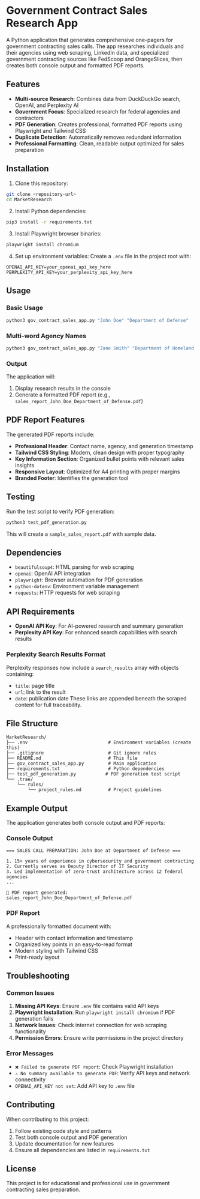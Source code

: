# Government Contract Sales Research App

A Python application that generates comprehensive one-pagers for government contracting sales calls. The app researches individuals and their agencies using web scraping, LinkedIn data, and specialized government contracting sources like FedScoop and OrangeSlices, then creates both console output and formatted PDF reports.

## Features

- **Multi-source Research**: Combines data from DuckDuckGo search, OpenAI, and Perplexity AI
- **Government Focus**: Specialized research for federal agencies and contractors
- **PDF Generation**: Creates professional, formatted PDF reports using Playwright and Tailwind CSS
- **Duplicate Detection**: Automatically removes redundant information
- **Professional Formatting**: Clean, readable output optimized for sales preparation

## Installation

1. Clone this repository:
```bash
git clone <repository-url>
cd MarketResearch
```

2. Install Python dependencies:
```bash
pip3 install -r requirements.txt
```

3. Install Playwright browser binaries:
```bash
playwright install chromium
```

4. Set up environment variables:
Create a `.env` file in the project root with:
```
OPENAI_API_KEY=your_openai_api_key_here
PERPLEXITY_API_KEY=your_perplexity_api_key_here
```

## Usage

### Basic Usage
```bash
python3 gov_contract_sales_app.py "John Doe" "Department of Defense"
```

### Multi-word Agency Names
```bash
python3 gov_contract_sales_app.py "Jane Smith" "Department of Homeland Security"
```

### Output
The application will:
1. Display research results in the console
2. Generate a formatted PDF report (e.g., `sales_report_John_Doe_Department_of_Defense.pdf`)

## PDF Report Features

The generated PDF reports include:
- **Professional Header**: Contact name, agency, and generation timestamp
- **Tailwind CSS Styling**: Modern, clean design with proper typography
- **Key Information Section**: Organized bullet points with relevant sales insights
- **Responsive Layout**: Optimized for A4 printing with proper margins
- **Branded Footer**: Identifies the generation tool

## Testing

Run the test script to verify PDF generation:
```bash
python3 test_pdf_generation.py
```

This will create a `sample_sales_report.pdf` with sample data.

## Dependencies

- `beautifulsoup4`: HTML parsing for web scraping
- `openai`: OpenAI API integration
- `playwright`: Browser automation for PDF generation
- `python-dotenv`: Environment variable management
- `requests`: HTTP requests for web scraping

## API Requirements

- **OpenAI API Key**: For AI-powered research and summary generation
- **Perplexity API Key**: For enhanced search capabilities with search results

### Perplexity Search Results Format
Perplexity responses now include a `search_results` array with objects containing:
- `title`: page title
- `url`: link to the result
- `date`: publication date
These links are appended beneath the scraped content for full traceability.

## File Structure

```
MarketResearch/
├── .env                              # Environment variables (create this)
├── .gitignore                        # Git ignore rules
├── README.md                         # This file
├── gov_contract_sales_app.py         # Main application
├── requirements.txt                  # Python dependencies
├── test_pdf_generation.py           # PDF generation test script
└── .trae/
    └── rules/
        └── project_rules.md          # Project guidelines
```

## Example Output

The application generates both console output and PDF reports:

### Console Output
```
=== SALES CALL PREPARATION: John Doe at Department of Defense ===

1. 15+ years of experience in cybersecurity and government contracting
2. Currently serves as Deputy Director of IT Security
3. Led implementation of zero-trust architecture across 12 federal agencies
...

📄 PDF report generated: sales_report_John_Doe_Department_of_Defense.pdf
```

### PDF Report
A professionally formatted document with:
- Header with contact information and timestamp
- Organized key points in an easy-to-read format
- Modern styling with Tailwind CSS
- Print-ready layout

## Troubleshooting

### Common Issues

1. **Missing API Keys**: Ensure `.env` file contains valid API keys
2. **Playwright Installation**: Run `playwright install chromium` if PDF generation fails
3. **Network Issues**: Check internet connection for web scraping functionality
4. **Permission Errors**: Ensure write permissions in the project directory

### Error Messages

- `❌ Failed to generate PDF report`: Check Playwright installation
- `⚠️ No summary available to generate PDF`: Verify API keys and network connectivity
- `OPENAI_API_KEY not set`: Add API key to `.env` file

## Contributing

When contributing to this project:
1. Follow existing code style and patterns
2. Test both console output and PDF generation
3. Update documentation for new features
4. Ensure all dependencies are listed in `requirements.txt`

## License

This project is for educational and professional use in government contracting sales preparation.

